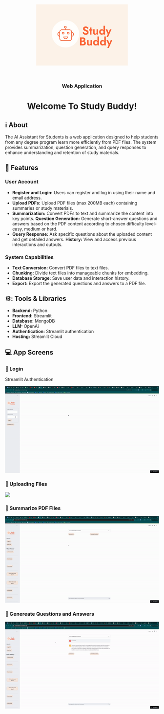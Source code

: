 
<p align="center"><img src="https://github.com/SharonFogel8/studyBuddyServer/blob/readme/drawable/logo.jpeg" height="200" width="300"></p>
<br/>
<h3 align="center">Web Application</h3>
<h1 align="center">Welcome To Study Buddy!</h1>


## :information_source: About 
The AI Assistant for Students is a web application designed to help students from any degree program learn more efficiently from PDF files. The system provides summarization, question generation, and query responses to enhance understanding and retention of study materials.
<br/>

## :space_invader: Features
### User Account
- **Register and Login:** Users can register and log in using their name and email address.
- **Upload PDFs:** Upload PDF files (max 200MB each) containing summaries or study materials.
- **Summarization:** Convert PDFs to text and summarize the content into key points.
**Question Generation:** Generate short-answer questions and answers based on the PDF content according to chosen difficulty level- easy, medium or hard.
- **Query Response:** Ask specific questions about the uploaded content and get detailed answers.
**History:** View and access previous interactions and outputs.

### System Capabilities
- **Text Conversion:** Convert PDF files to text files.
- **Chunking:** Divide text files into manageable chunks for embedding.
- **Database Storage:** Save user data and interaction history.
- **Export:** Export the generated questions and answers to a PDF file.

## ⚙️: Tools & Libraries
- **Backend:** Python
- **Frontend:** Streamlit
- **Database:** MongoDB
- **LLM:** OpenAi
- **Authentication:** Streamlit authentication
- **Hosting:** Streamlit Cloud

## :computer: App Screens
### :calling: Login
Streamlit Authentication

<img src="https://github.com/SharonFogel8/studyBuddyServer/blob/readme/drawable/login.gif" width="560">

### :calling: Uploading Files

<img src="https://github.com/SharonFogel8/studyBuddyServer/blob/readme/drawable/WhatsApp%20Video%202024-06-02%20at%2019.52.27.gif" width="560">

### :calling: Summarize PDF Files

<img src="https://github.com/SharonFogel8/studyBuddyServer/blob/readme/drawable/summarize.gif" width="560">

### :calling: Genereate Questions and Answers

<img src="https://github.com/SharonFogel8/studyBuddyServer/blob/readme/drawable/generate.gif" width="560">
